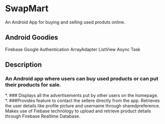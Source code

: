 # SwapMart

An Android App for buying and selling used produts online.

## Android Goodies
Firebase
Google Authentication
ArrayAdapter
ListView
Async Task

## Description
### An Android app where users can buy used products or can put their products for sale.
*. ### Displays all the advertisements put by other users on the homepage.
*. ###Provides feature to contact the sellere directly from the app. 
Retrieves the user details like profile picture and username through sharedpreference.
Makes use of Fiebase technology to upload and retrieve product details through Firebase Realtime Database.

